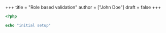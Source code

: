 +++
title = "Role based validation"
author = ["John Doe"]
draft = false
+++

```php
<?php

echo "initial setup"
```
